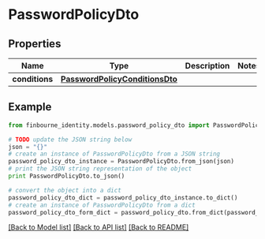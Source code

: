 # PasswordPolicyDto


## Properties
Name | Type | Description | Notes
------------ | ------------- | ------------- | -------------
**conditions** | [**PasswordPolicyConditionsDto**](PasswordPolicyConditionsDto.md) |  | 

## Example

```python
from finbourne_identity.models.password_policy_dto import PasswordPolicyDto

# TODO update the JSON string below
json = "{}"
# create an instance of PasswordPolicyDto from a JSON string
password_policy_dto_instance = PasswordPolicyDto.from_json(json)
# print the JSON string representation of the object
print PasswordPolicyDto.to_json()

# convert the object into a dict
password_policy_dto_dict = password_policy_dto_instance.to_dict()
# create an instance of PasswordPolicyDto from a dict
password_policy_dto_form_dict = password_policy_dto.from_dict(password_policy_dto_dict)
```
[[Back to Model list]](../README.md#documentation-for-models) [[Back to API list]](../README.md#documentation-for-api-endpoints) [[Back to README]](../README.md)


